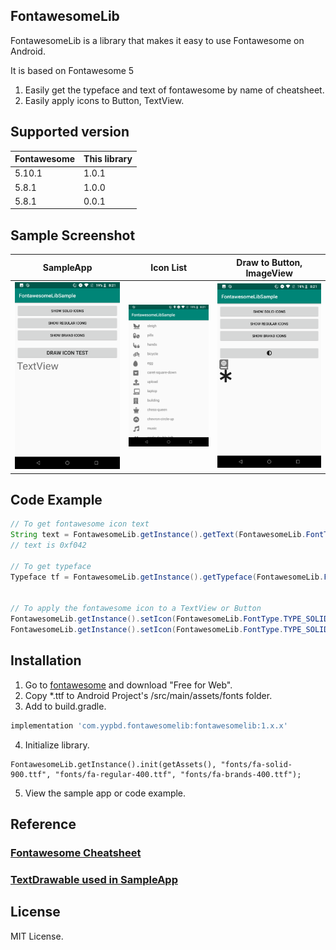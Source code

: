 ## FontawesomeLib

FontawesomeLib is a library that makes it easy to use Fontawesome on Android.

It is based on Fontawesome 5

1. Easily get the typeface and text of fontawesome by name of cheatsheet.
2. Easily apply icons to Button, TextView.


## Supported version

| Fontawesome | This library |
|-----------|-----------|
| 5.10.1 | 1.0.1 |
| 5.8.1 | 1.0.0 |
| 5.8.1 | 0.0.1 |


## Sample Screenshot

| SampleApp | Icon List | Draw to Button, ImageView |
|----------|-------------|------|
| ![Sample App - Draw to ImageView](https://raw.githubusercontent.com/yypbd/FontawesomeLib/master/screenshot/scr_sample_1.png) | ![Sample App - Icon List](https://raw.githubusercontent.com/yypbd/FontawesomeLib/master/screenshot/scr_sample_2.png) | ![Sample App - Draw to Button, ImageView](https://raw.githubusercontent.com/yypbd/FontawesomeLib/master/screenshot/scr_sample_3.png) |


## Code Example

```java
// To get fontawesome icon text
String text = FontawesomeLib.getInstance().getText(FontawesomeLib.FontType.TYPE_SOLID, "adjust");
// text is 0xf042

// To get typeface
Typeface tf = FontawesomeLib.getInstance().getTypeface(FontawesomeLib.FontType.TYPE_SOLID);


// To apply the fontawesome icon to a TextView or Button
FontawesomeLib.getInstance().setIcon(FontawesomeLib.FontType.TYPE_SOLID, "adjust", buttonTest);
FontawesomeLib.getInstance().setIcon(FontawesomeLib.FontType.TYPE_SOLID, "atlas", textViewTest);
```

## Installation

1. Go to [fontawesome](https://fontawesome.com/download) and download "Free for Web".
2. Copy *.ttf to Android Project's /src/main/assets/fonts folder.
3. Add to build.gradle.
```gradle
implementation 'com.yypbd.fontawesomelib:fontawesomelib:1.x.x'
```
4. Initialize library.
```
FontawesomeLib.getInstance().init(getAssets(), "fonts/fa-solid-900.ttf", "fonts/fa-regular-400.ttf", "fonts/fa-brands-400.ttf");
```
5. View the sample app or code example.



## Reference

### [Fontawesome Cheatsheet](https://fontawesome.com/cheatsheet)

### [TextDrawable used in SampleApp](https://github.com/devunwired/textdrawable)


## License

MIT License.
